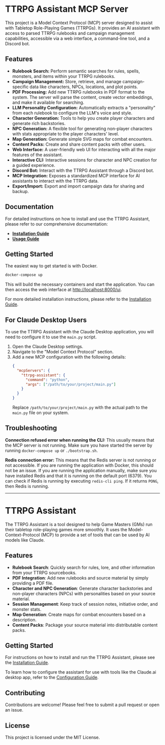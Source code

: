 # TTRPG Assistant MCP Server

This project is a Model Context Protocol (MCP) server designed to assist with Tabletop Role-Playing Games (TTRPGs). It provides an AI assistant with access to parsed TTRPG rulebooks and campaign management capabilities, accessible via a web interface, a command-line tool, and a Discord bot.

## Features

*   **Rulebook Search:** Perform semantic searches for rules, spells, monsters, and items within your TTRPG rulebooks.
*   **Campaign Management:** Store, retrieve, and manage campaign-specific data like characters, NPCs, locations, and plot points.
*   **PDF Processing:** Add new TTRPG rulebooks in PDF format to the system. The server will parse the content, create vector embeddings, and make it available for searching.
*   **LLM Personality Configuration:** Automatically extracts a "personality" from each rulebook to configure the LLM's voice and style.
*   **Character Generation:** Tools to help you create player characters and generate rich backstories.
*   **NPC Generation:** A flexible tool for generating non-player characters with stats appropriate to the player characters' level.
*   **Map Generation:** Generate simple SVG maps for combat encounters.
*   **Content Packs:** Create and share content packs with other users.
*   **Web Interface:** A user-friendly web UI for interacting with all the major features of the assistant.
*   **Interactive CLI:** Interactive sessions for character and NPC creation for a guided experience.
*   **Discord Bot:** Interact with the TTRPG Assistant through a Discord bot.
*   **MCP Integration:** Exposes a standardized MCP interface for AI assistants to interact with the TTRPG data.
*   **Export/Import:** Export and import campaign data for sharing and backup.

## Documentation

For detailed instructions on how to install and use the TTRPG Assistant, please refer to our comprehensive documentation:

*   **[Installation Guide](docs/installation.md)**
*   **[Usage Guide](docs/usage.md)**

## Getting Started

The easiest way to get started is with Docker.

```bash
docker-compose up
```

This will build the necessary containers and start the application. You can then access the web interface at [http://localhost:8000/ui](http://localhost:8000/ui).

For more detailed installation instructions, please refer to the [Installation Guide](docs/installation.md).

## For Claude Desktop Users

To use the TTRPG Assistant with the Claude Desktop application, you will need to configure it to use the `main.py` script.

1.  Open the Claude Desktop settings.
2.  Navigate to the "Model Context Protocol" section.
3.  Add a new MCP configuration with the following details:
    ```json
    {
      "mcpServers": {
        "ttrpg-assistant": {
          "command": "python",
          "args": ["/path/to/your/project/main.py"]
        }
      }
    }
    ```
    Replace `/path/to/your/project/main.py` with the actual path to the `main.py` file on your system.

## Troubleshooting

**Connection refused error when running the CLI:**
This usually means that the MCP server is not running. Make sure you have started the server by running `docker-compose up` or `./bootstrap.sh`.

**Redis connection error:**
This means that the Redis server is not running or not accessible. If you are running the application with Docker, this should not be an issue. If you are running the application manually, make sure you have installed Redis and that it is running on the default port (6379). You can check if Redis is running by executing `redis-cli ping`. If it returns `PONG`, then Redis is running.

---

# TTRPG Assistant

The TTRPG Assistant is a tool designed to help Game Masters (GMs) run their tabletop role-playing games more smoothly. It uses the Model-Context-Protocol (MCP) to provide a set of tools that can be used by AI models like Claude.

## Features

*   **Rulebook Search**: Quickly search for rules, lore, and other information from your TTRPG sourcebooks.
*   **PDF Integration**: Add new rulebooks and source material by simply providing a PDF file.
*   **Character and NPC Generation**: Generate character backstories and non-player characters (NPCs) with personalities based on your source material.
*   **Session Management**: Keep track of session notes, initiative order, and monster stats.
*   **Map Generation**: Create maps for combat encounters based on a description.
*   **Content Packs**: Package your source material into distributable content packs.

## Getting Started

For instructions on how to install and run the TTRPG Assistant, please see the [Installation Guide](./docs/installation.md).

To learn how to configure the assistant for use with tools like the Claude.ai desktop app, refer to the [Configuration Guide](./docs/configuration.md).

## Contributing

Contributions are welcome! Please feel free to submit a pull request or open an issue.

## License

This project is licensed under the MIT License.
